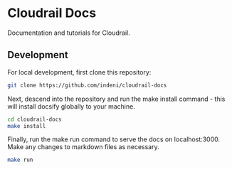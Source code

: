 # Cloudrail Docs
Documentation and tutorials for Cloudrail.

## Development
For local development, first clone this repository:

```bash
git clone https://github.com/indeni/cloudrail-docs
```

Next, descend into the repository and run the make install command - this will install docsify globally to your machine.
```bash
cd cloudrail-docs
make install
```

Finally, run the make run command to serve the docs on localhost:3000. Make any changes to markdown files as necessary.

```bash
make run
```
